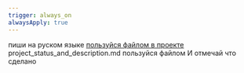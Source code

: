 ```yaml
---
trigger: always_on
alwaysApply: true
---
```

 пиши на руском языке
[ пользуйся файлом в проекте](../../gemini_self_guide.md)
project_status_and_description.md пользуйся файлом И отмечай что сделано